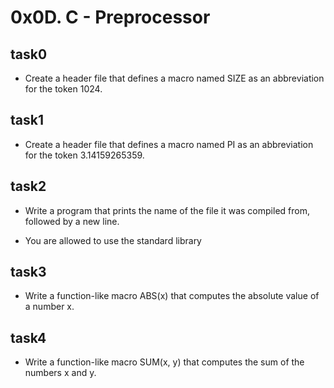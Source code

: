 # 0x0D. C - Preprocessor
## task0
* Create a header file that defines a macro named SIZE as an abbreviation for the token 1024.

## task1
* Create a header file that defines a macro named PI as an abbreviation for the token 3.14159265359.

## task2
* Write a program that prints the name of the file it was compiled from, followed by a new line.

* You are allowed to use the standard library

## task3
* Write a function-like macro ABS(x) that computes the absolute value of a number x.

## task4
* Write a function-like macro SUM(x, y) that computes the sum of the numbers x and y.
